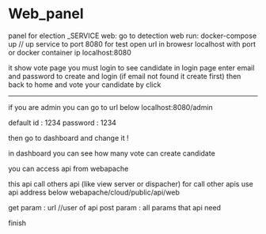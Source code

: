 # Web_panel
panel for election
_SERVICE web:
go to detection web 
run:
docker-compose up // up service to port 8080
for test open url in browesr localhost with port or docker container ip
localhost:8080

it show vote page
you must login to see candidate
in login page enter email and password to create and login
(if email not found it create first)
then back to home and vote your candidate by click

*************
if you are admin you can go to url  below
localhost:8080/admin

default id : 1234
		password : 1234
		
then go to dashboard and change it !

in dashboard you can see how many vote 
				 can create candidate
		
		
you can access api from webapache

this api call others api (like view server or dispacher)
for call other apis use api address below
webapache/cloud/public/api/web

get param : url //user of api
post param : all params that api need


finish
